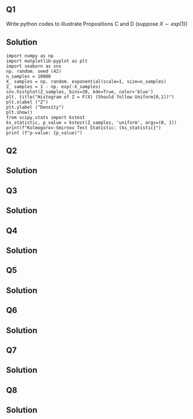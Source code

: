 ## Q1
Write python codes to illustrate Propositions C and D (suppose $X\sim exp(1)$)
## Solution
```
import numpy as np
import matplotlib-pyplot as plt
import seaborn as sns
np. random. seed (42)
n_samples = 10000
X_ samples = np. random. exponential(scale=1, size=n_samples)
Z_ samples = 1 - np. exp(-X_samples)
sns.histplot(Z_samples, bins=30, kde=True, color='blue')
plt. title("Histogram of Z = F(X) (Should follow Uniform[0,1])")
plt.xlabel ("Z")
plt.ylabel ("Density")
plt.show()
from scipy.stats import kstest
ks_statistic, p_value = kstest(Z_samples, 'uniform', args=(0, 1))
print(f"Kolmogorov-Smirnov Test Statistic: (ks_statistic}")
print (f"p-value: {p_value)")
```
## Q2
## Solution
## Q3
## Solution
## Q4
## Solution
## Q5
## Solution
## Q6
## Solution
## Q7
## Solution
## Q8
## Solution
